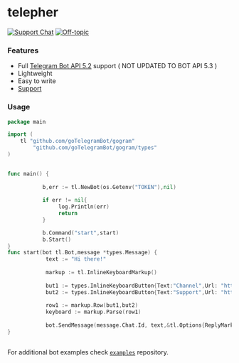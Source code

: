 # telepher

[![Support Chat](https://img.shields.io/badge/Support%20chat-grey?style=flat-square&logo=telegram)](https://t.me/ostrichdiscussion)
[![Off-topic](https://img.shields.io/badge/English%20chat-grey?style=flat-square&logo=telegram)](https://t.me/unlaidchat)

### Features

- Full [Telegram Bot API 5.2](https://core.telegram.org/bots/api) support ( NOT UPDATED TO BOT API 5.3 )
- Lightweight
- Easy to write
- [Support](https://t.me/ostrichdiscussion)


### Usage
```go
package main

import (
    tl "github.com/goTelegramBot/gogram"
        "github.com/goTelegramBot/gogram/types"
)
  

func main() {
    
           b,err := tl.NewBot(os.Getenv("TOKEN"),nil)
    
           if err != nil{
                log.Println(err)
                return
           }

           b.Command("start",start)
           b.Start()
}
func start(bot tl.Bot,message *types.Message) {
            text := "Hi there!"
    
            markup := tl.InlineKeyboardMarkup()
            
            but1 := types.InlineKeyboardButton{Text:"Channel",Url: "https://t.me/theostrich"}
            but2 := types.InlineKeyboardButton{Text:"Support",Url: "https://t.me/ostrichdiscussion"}
            
            row1 := markup.Row(but1,but2)
            keyboard := markup.Parse(row1)
     
            bot.SendMessage(message.Chat.Id, text,&tl.Options{ReplyMarkup:&keyboard,ParseMode:"Markdown"})
}
     
  ```
  
For additional bot examples check [`examples`](https://github.com/goTelegramBot/gogram-examples) repository.
